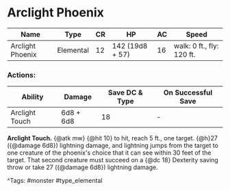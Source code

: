 # Arclight Phoenix

| Name | Type | CR | HP | AC | Speed |
|------|------|----|----|----|-------|
| Arclight Phoenix | Elemental | 12 | 142 (19d8 + 57) | 16 | walk: 0 ft., fly: 120 ft. |

### Actions:

| Ability | Damage | Save DC & Type | On Successful Save |
|---------|--------|----------------|--------------------|
| Arclight Touch | 6d8 + 6d8 | 18 | - |


**Arclight Touch.** {@atk mw} {@hit 10} to hit, reach 5 ft., one target. {@h}27 ({@damage 6d8}) lightning damage, and lightning jumps from the target to one creature of the phoenix's choice that it can see within 30 feet of the target. That second creature must succeed on a {@dc 18} Dexterity saving throw or take 27 ({@damage 6d8}) lightning damage.

^Tags: #monster #type_elemental